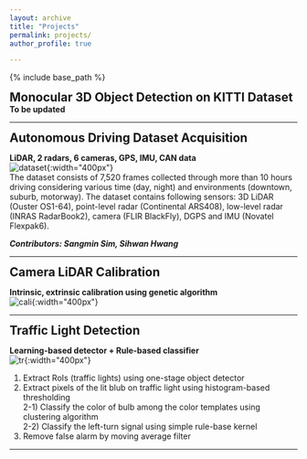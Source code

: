 ```yaml
---
layout: archive
title: "Projects"
permalink: projects/
author_profile: true

---
```


<style type='text/css'> 
h2, h3, h4, h5, h6 {margin: 0;}
.br {display: block; margin-bottom: 0em; margin: 0;} 
</style>

{% include base_path %}

## Monocular 3D Object Detection on KITTI Dataset

#### To be updated

---------------------------------------

## Autonomous Driving Dataset Acquisition

**LiDAR, 2 radars, 6 cameras, GPS, IMU, CAN data**  
![dataset](https://github.com/YoungSkKim/YoungSkKim.github.io/blob/master/images/projects/dataset.png?raw=true){:width="400px"}  
The dataset consists of 7,520 frames collected through more than 10 hours driving considering various time (day, night) and environments (downtown, suburb, motorway).
The dataset contains following sensors: 3D LiDAR (Ouster OS1-64), point-level radar (Continental ARS408), low-level radar (INRAS RadarBook2), camera (FLIR BlackFly), DGPS and IMU (Novatel Flexpak6).

#### *Contributors: Sangmin Sim, Sihwan Hwang*
---------------------------------------

## Camera LiDAR Calibration

**Intrinsic, extrinsic calibration using genetic algorithm**  
![cali](https://github.com/YoungSkKim/YoungSkKim.github.io/blob/master/images/projects/000025.jpg?raw=true){:width="400px"}  

---------------------------------------

## Traffic Light Detection 

**Learning-based detector + Rule-based classifier**  
![tr](https://github.com/YoungSkKim/YoungSkKim.github.io/blob/master/images/projects/trafficlight.png?raw=true){:width="400px"}  
1) Extract RoIs (traffic lights) using one-stage object detector  
2) Extract pixels of the lit blub on traffic light using histogram-based thresholding  
 2-1) Classify the color of bulb among the color templates using clustering algorithm  
 2-2) Classify the left-turn signal using simple rule-base kernel  
3) Remove false alarm by moving average filter  

---------------------------------------
